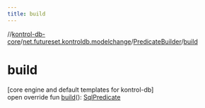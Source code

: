 ```yaml
---
title: build
---
```

//[kontrol-db-core](../../../index.html)/[net.futureset.kontroldb.modelchange](../index.html)/[PredicateBuilder](index.html)/[build](build.html)



# build



[core engine and default templates for kontrol-db]\
open override fun [build](build.html)(): [SqlPredicate](../-sql-predicate/index.html)




